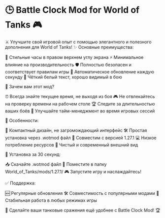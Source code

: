 # 🕒 Battle Clock Mod for World of Tanks 🎮
⚔️ Улучшите свой игровой опыт с помощью элегантного и полезного дополнения для World of Tanks!
✨ Основные преимущества:

🎯 Стильные часы в правом верхнем углу экрана
⚡ Минимальное влияние на производительность
🛡️ Полностью безопасен и соответствует правилам игры
🔄 Автоматическое обновление каждую секунду
🎨 Чёткий белый текст, хорошо видимый в бою

🌟 Зачем вам этот мод?

⏰ Всегда знайте текущее время, не выходя из боя
🎮 Не отвлекайтесь на проверку времени на рабочем столе
🏆 Следите за длительностью ваших боёв
🎯 Улучшайте тайм-менеджмент во время игровых сессий

💫 Особенности:

📱 Компактный дизайн, не загромождающий интерфейс
🛠️ Простая установка через .wotmod файл
🔧 Совместим с версией 1.27.1
💻 Низкое потребление ресурсов
🎨 Чистый и современный внешний вид

🚀 Установка за 30 секунд:

📥 Скачайте .wotmod файл
📁 Поместите в папку World_of_Tanks/mods/1.27.1/
🎮 Запустите игру и наслаждайтесь!

✅ Поддержка:

🆕 Регулярные обновления
🛠️ Совместимость с популярными модами
💪 Стабильная работа в любых режимах игры

🎯 Сделайте ваши танковые сражения ещё удобнее с Battle Clock Mod! 🏆
